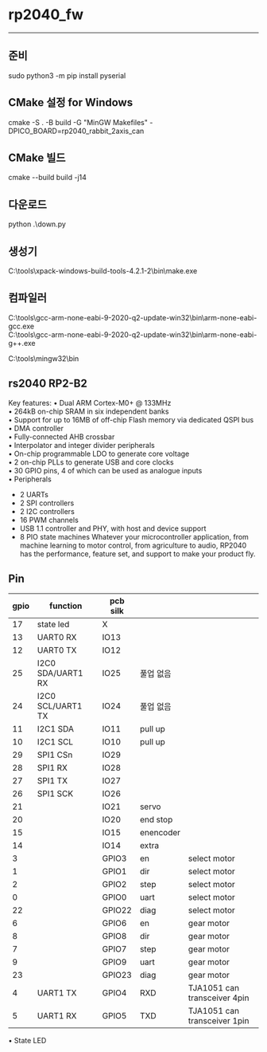 # rp2040_fw
---

## 준비
sudo python3 -m pip install pyserial

## CMake 설정 for Windows 
cmake -S . -B build -G "MinGW Makefiles" -DPICO_BOARD=rp2040_rabbit_2axis_can

## CMake 빌드
cmake --build build -j14

## 다운로드
python .\down.py

## 생성기
C:\tools\xpack-windows-build-tools-4.2.1-2\bin\make.exe

## 컴파일러  
C:\tools\gcc-arm-none-eabi-9-2020-q2-update-win32\bin\arm-none-eabi-gcc.exe  
C:\tools\gcc-arm-none-eabi-9-2020-q2-update-win32\bin\arm-none-eabi-g++.exe

C:\tools\mingw32\bin

## rs2040 RP2-B2  
Key features:
• Dual ARM Cortex-M0+ @ 133MHz  
• 264kB on-chip SRAM in six independent banks  
• Support for up to 16MB of off-chip Flash memory via dedicated QSPI bus  
• DMA controller  
• Fully-connected AHB crossbar  
• Interpolator and integer divider peripherals  
• On-chip programmable LDO to generate core voltage  
• 2 on-chip PLLs to generate USB and core clocks  
• 30 GPIO pins, 4 of which can be used as analogue inputs  
• Peripherals
  - 2 UARTs
  - 2 SPI controllers
  - 2 I2C controllers
  - 16 PWM channels
  - USB 1.1 controller and PHY, with host and device support
  - 8 PIO state machines
Whatever your microcontroller application, from machine learning to motor control, from agriculture to audio, RP2040
has the performance, feature set, and support to make your product fly.

## Pin 
| gpio| function  | pcb silk  |   |   |
|---|---|---|---|---|
|  17 |  state led  |  X |   |   |
|  13 | UART0 RX  |  IO13 |   |   |
|  12 | UART0 TX  | IO12  |   |   |
|  25 | I2C0 SDA/UART1 RX   | IO25  | 풀업 없음   |   |
|  24 | I2C0 SCL/UART1 TX  | IO24  | 풀업 없음   |   |
|  11 | I2C1 SDA | IO11  | pull up  |   |
|  10 | I2C1 SCL | IO10  | pull up  |   |
|  29 | SPI1 CSn  | IO29  |   |   |
|  28 | SPI1 RX  | IO28  |   |   |
|  27 | SPI1 TX  | IO27  |   |   |
|  26 | SPI1 SCK  | IO26  |   |   |
|  21 |   | IO21  | servo  |   |
|  20 |   | IO20  | end stop  |   |
|  15 |   | IO15  | enencoder  |   |
|  14 |   | IO14  | extra  |   |
|  3 |   | GPIO3  | en | select motor  |
|  1 |   | GPIO1  | dir  | select motor  |
|  2 |   | GPIO2  | step  | select motor  |
|  0 |   | GPIO0  | uart  | select motor  |
|  22 |   | GPIO22  | diag  | select motor  |
|  6 |   | GPIO6  | en | gear motor  |
|  8 |   | GPIO8  | dir  | gear motor  |
|  7 |   | GPIO7  | step  | gear motor  |
|  9 |   | GPIO9  | uart  | gear motor  |
|  23 |   | GPIO23  | diag  | gear motor  |
|  4 | UART1 TX  | GPIO4  | RXD  | TJA1051 can transceiver 4pin  |
|  5 | UART1 RX  | GPIO5  | TXD  | TJA1051 can transceiver 1pin  |
• State LED 